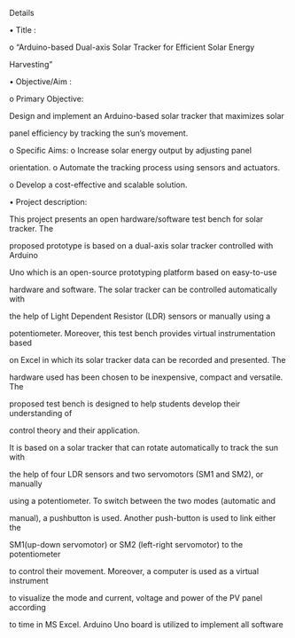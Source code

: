 Details

• Title : 

o “Arduino-based Dual-axis Solar Tracker for Efficient Solar Energy 

Harvesting” 

• Objective/Aim : 

o Primary Objective:

Design and implement an Arduino-based solar tracker that maximizes solar 

panel efficiency by tracking the sun’s movement.

o Specific Aims: o Increase solar energy output by adjusting panel 

orientation. o Automate the tracking process using sensors and actuators. 

o Develop a cost-effective and scalable solution. 

• Project description: 

This project presents an open hardware/software test bench for solar tracker. The 

proposed prototype is based on a dual-axis solar tracker controlled with Arduino 

Uno which is an open-source prototyping platform based on easy-to-use 

hardware and software. The solar tracker can be controlled automatically with 

the help of Light Dependent Resistor (LDR) sensors or manually using a 

potentiometer. Moreover, this test bench provides virtual instrumentation based 

on Excel in which its solar tracker data can be recorded and presented. The 

hardware used has been chosen to be inexpensive, compact and versatile. The 

proposed test bench is designed to help students develop their understanding of 

control theory and their application. 

It is based on a solar tracker that can rotate automatically to track the sun with 

the help of four LDR sensors and two servomotors (SM1 and SM2), or manually 

using a potentiometer. To switch between the two modes (automatic and 

manual), a pushbutton is used. Another push-button is used to link either the 

SM1(up-down servomotor) or SM2 (left-right servomotor) to the potentiometer 

to control their movement. Moreover, a computer is used as a virtual instrument 

to visualize the mode and current, voltage and power of the PV panel according 

to time in MS Excel. Arduino Uno board is utilized to implement all software
